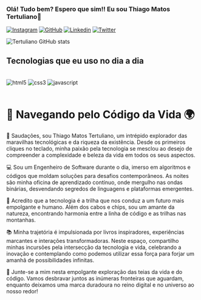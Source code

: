 
### Olá! Tudo bem? Espero que sim!! Eu sou Thiago Matos Tertuliano📁

[![Instagram](https://img.shields.io/badge/Instagram-E4405F?style=for-the-badge&logo=instagram&logoColor=white
)](https://www.instagram.com/tthiagoficial_/)
[![GitHub](https://img.shields.io/badge/GitHub-100000?style=for-the-badge&logo=github&logoColor=white
)](https://github.com/ThiagoMatosT)
[![Linkedin](https://img.shields.io/badge/LinkedIn-0077B5?style=for-the-badge&logo=linkedin&logoColor=white
)](https://www.linkedin.com/in/thiago-matos-tertuliano-090b9a27a/)
[![Twitter](https://img.shields.io/badge/Twitter-1DA1F2?style=for-the-badge&logo=twitter&logoColor=white)](https://twitter.com/thiagobenm123)

![Tertuliano GitHub stats](https://github-readme-stats.vercel.app/api?username=tertuliano&show_icons=true&theme=me)

## Tecnologias que eu uso no dia a dia

<div style= "display: inline_block"><br/>
 <img align = "center" alt="html5" src="https://img.shields.io/badge/HTML5-E34F26?style=for-the-badge&logo=html5&logoColor=white"/>
 <img align = "center" alt="css3" src="https://img.shields.io/badge/CSS3-1572B6?style=for-the-badge&logo=css3&logoColor=white"/>
 <img align = "center" alt="javascript" src="https://img.shields.io/badge/JavaScript-F7DF1E?style=for-the-badge&logo=javascript&logoColor=black"/>
</div><br>

# 🚀 Navegando pelo Código da Vida 🌍

👋 Saudações, sou Thiago Matos Tertuliano, um intrépido explorador das maravilhas tecnológicas e da riqueza da existência. Desde os primeiros cliques no teclado, minha paixão pela tecnologia se mesclou ao desejo de compreender a complexidade e beleza da vida em todos os seus aspectos.

💻 Sou um Engenheiro de Software durante o dia, imerso em algoritmos e códigos que moldam soluções para desafios contemporâneos. As noites são minha oficina de aprendizado contínuo, onde mergulho nas ondas binárias, desvendando segredos de linguagens e plataformas emergentes.

🌱 Acredito que a tecnologia é a trilha que nos conduz a um futuro mais empolgante e humano. Além dos cabos e chips, sou um amante da natureza, encontrando harmonia entre a linha de código e as trilhas nas montanhas.

📚 Minha trajetória é impulsionada por livros inspiradores, experiências marcantes e interações transformadoras. Neste espaço, compartilho minhas incursões pela intersecção da tecnologia e vida, celebrando a inovação e contemplando como podemos utilizar essa força para forjar um amanhã de possibilidades infinitas.

🌟 Junte-se a mim nesta empolgante exploração das teias da vida e do código. Vamos desbravar juntos as inúmeras fronteiras que aguardam, enquanto deixamos uma marca duradoura no reino digital e no universo ao nosso redor!





